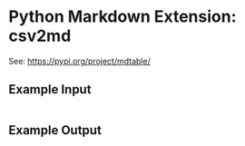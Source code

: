 # Python Markdown Extension: csv2md

See: https://pypi.org/project/mdtable/

## Example Input

```

```

## Example Output

```

```